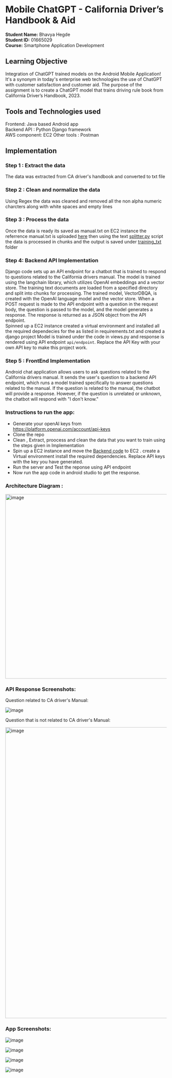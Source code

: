 # Mobile ChatGPT - California Driver’s Handbook & Aid

**Student Name:** Bhavya Hegde <br>
**Student ID:** 01665029 <br>
**Course:** Smartphone Application Development <br>
## Learning Objective

Integration of ChatGPT trained models on the Android Mobile Application!
It's a synonym in today's enterprise web technologies the use of ChatGPT with customer satisfaction and customer aid. The purpose of the assignment is to create a ChatGPT model that trains driving rule book from California Driver’s Handbook, 2023.  <br>


## Tools and Technologies used
Frontend: Java based Android app<br/>
Backend API : Python Django framework<br/>
AWS component: EC2
Other tools : Postman

## Implementation
### Step 1 : Extract the data 
The data was extracted from CA driver's handbook and converted to txt file
### Step 2 : Clean and normalize the data
Using Regex the data was cleaned and removed all the non alpha numeric charcters along with white spaces and empty lines
### Step 3 : Process the data
Once the data is ready its saved as manual.txt on EC2 instance the referrence manual.txt is uploaded [here](https://github.com/hegdebhavya/Mobile_ChatGPT/blob/master/ChatGPT_CA_DMV_CustomizedModel/manual.txt)
then using the text [splitter.py](https://github.com/hegdebhavya/Mobile_ChatGPT/blob/master/ChatGPT_CA_DMV_CustomizedModel/text_splitter.py) script the data is processed in chunks and the output is saved under [training_txt](https://github.com/hegdebhavya/Mobile_ChatGPT/tree/master/ChatGPT_CA_DMV_CustomizedModel/training_text) folder
###  Step 4: Backend API Implementation

Django code sets up an API endpoint for a chatbot that is trained to respond to questions related to the California drivers manual. The model is trained using the langchain library, which utilizes OpenAI embeddings and a vector store. The training text documents are loaded from a specified directory and split into chunks for processing. The trained model, VectorDBQA, is created with the OpenAI language model and the vector store. When a POST request is made to the API endpoint with a question in the request body, the question is passed to the model, and the model generates a response. The response is returned as a JSON object from the API endpoint.<br>
Spinned up a EC2 instance created a virtual environment  and installed all the required dependecies for the as listed in requirements.txt and created a django project
Model is trained under the code in views.py and response is rendered using API endpoint `api/endpoint`. Replace the API Key with your own API key to make this project work.
### Step 5 : FrontEnd Implementation
Android chat application allows users to ask questions related to the California drivers manual. It sends the user's question to a backend API endpoint, which runs a model trained specifically to answer questions related to the manual. If the question is related to the manual, the chatbot will provide a response. However, if the question is unrelated or unknown, the chatbot will respond with "I don't know."

### Instructions to run the app: 
* Generate your openAI keys from https://platform.openai.com/account/api-keys
* Clone the repo 
* Clean , Extract, proocess and clean the data that you want to train using the steps given in Implementation 
* Spin up a EC2 instance and move the [Backend code](https://github.com/hegdebhavya/Mobile_ChatGPT/tree/master/ChatGPT_CA_DMV_CustomizedModel) to EC2 . create a Virtual environment install the required dependencies. Replace API keys with the key you have generated.
* Run the server and Test the reponse using API endpoint 
* Now run the app code in android studio to get the response.


### Architecture Diagram :

<img width="577" alt="image" src="https://user-images.githubusercontent.com/85700971/236660110-05024515-fd18-4ad0-a262-92e7d8494bd9.png">


### API Response Screenshots:

Question related to CA driver's Manual:

![image](https://user-images.githubusercontent.com/85700971/236658300-324bd9ae-2220-4021-b73b-ff7dd0cc32f6.png)

Question that is not related to CA driver's Manual:

<img width="910" alt="image" src="https://user-images.githubusercontent.com/85700971/236658380-74741e4c-6b69-432f-a952-e250cb109e6b.png">


### App Screenshots:

![image](https://user-images.githubusercontent.com/85700971/236658458-17ff3725-a766-4838-9534-df2eab398527.png)

![image](https://user-images.githubusercontent.com/85700971/236658466-c02e9cc3-d6f4-43c7-afd4-5a359521501c.png)

![image](https://user-images.githubusercontent.com/85700971/236658469-321082a6-4bd3-4592-9e4a-e8fff171c15b.png)

![image](https://user-images.githubusercontent.com/85700971/236658473-159b69b1-4c49-463a-b9c4-f05efa15569e.png)














